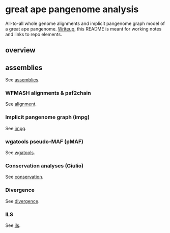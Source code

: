# great ape pangenome analysis

All-to-all whole genome alignments and implicit pangenome graph model of a great ape pangenome.
[Writeup](https://docs.google.com/document/d/1ht0laAKIW8eDM_FX9aq9a_eJzx1lbI7ZDLBmLME9vr8/edit?usp=sharing), this README is meant for working notes and links to repo elements.

## overview

## assemblies

See [assemblies](assemblies/README.md).

### WFMASH alignments & paf2chain

See [alignment](alignment/README.md).

### Implicit pangenome graph (impg)

See [impg](impg/README.md).

### wgatools pseudo-MAF (pMAF)

See [wgatools](wgatools/README.md).

### Conservation analyses (Giulio)

See [conservation](conservation/README.md).

### Divergence

See [divergence](divergence/README.md).

### ILS

See [ils](ils/README.md).

